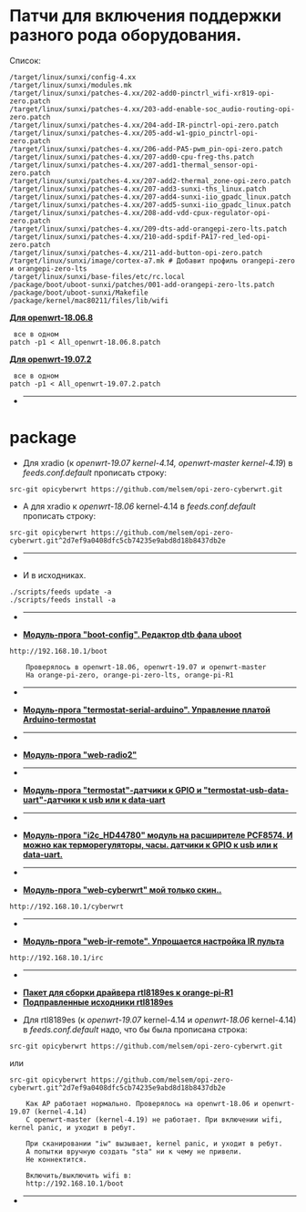 # Патчи для включения поддержки разного рода оборудования.
Список:
```
/target/linux/sunxi/config-4.xx
/target/linux/sunxi/modules.mk
/target/linux/sunxi/patches-4.xx/202-add0-pinctrl_wifi-xr819-opi-zero.patch
/target/linux/sunxi/patches-4.xx/203-add-enable-soc_audio-routing-opi-zero.patch
/target/linux/sunxi/patches-4.xx/204-add-IR-pinctrl-opi-zero.patch
/target/linux/sunxi/patches-4.xx/205-add-w1-gpio_pinctrl-opi-zero.patch
/target/linux/sunxi/patches-4.xx/206-add-PA5-pwm_pin-opi-zero.patch
/target/linux/sunxi/patches-4.xx/207-add0-cpu-freg-ths.patch
/target/linux/sunxi/patches-4.xx/207-add1-thermal_sensor-opi-zero.patch
/target/linux/sunxi/patches-4.xx/207-add2-thermal_zone-opi-zero.patch
/target/linux/sunxi/patches-4.xx/207-add3-sunxi-ths_linux.patch
/target/linux/sunxi/patches-4.xx/207-add4-sunxi-iio_gpadc_linux.patch
/target/linux/sunxi/patches-4.xx/207-add5-sunxi-iio_gpadc_linux.patch
/target/linux/sunxi/patches-4.xx/208-add-vdd-cpux-regulator-opi-zero.patch
/target/linux/sunxi/patches-4.xx/209-dts-add-orangepi-zero-lts.patch
/target/linux/sunxi/patches-4.xx/210-add-spdif-PA17-red_led-opi-zero.patch
/target/linux/sunxi/patches-4.xx/211-add-button-opi-zero.patch
/target/linux/sunxi/image/cortex-a7.mk # Добавит профиль orangepi-zero и orangepi-zero-lts
/target/linux/sunxi/base-files/etc/rc.local
/package/boot/uboot-sunxi/patches/001-add-orangepi-zero-lts.patch
/package/boot/uboot-sunxi/Makefile
/package/kernel/mac80211/files/lib/wifi
```
**[Для openwrt-18.06.8](https://github.com/openwrt/openwrt/archive/v18.06.8.tar.gz)**
```
 все в одном
patch -p1 < All_openwrt-18.06.8.patch
```
**[Для openwrt-19.07.2](https://github.com/openwrt/openwrt/archive/v19.07.2.tar.gz)**
```
 все в одном
patch -p1 < All_openwrt-19.07.2.patch
```
* ------------------------------------- 

# package
* Для xradio (к *openwrt-19.07 kernel-4.14, openwrt-master kernel-4.19*) в *feeds.conf.default* прописать строку:
```
src-git opicyberwrt https://github.com/melsem/opi-zero-cyberwrt.git
```
* А для xradio к *openwrt-18.06* kernel-4.14 в *feeds.conf.default* прописать строку:
```
src-git opicyberwrt https://github.com/melsem/opi-zero-cyberwrt.git^2d7ef9a0408dfc5cb74235e9abd8d18b8437db2e
```
* -------------------------------------------------------------------------------------
* И в исходниках.
```
./scripts/feeds update -a
./scripts/feeds install -a
```
* -------------------------------------------------------------------------------------
- **[Модуль-прога "boot-config". Редактор dtb фала uboot](https://github.com/melsem/opi-zero-cyberwrt/blob/master/boot-config/boot-config2.png)**
```
http://192.168.10.1/boot

    Проверялось в openwrt-18.06, openwrt-19.07 и openwrt-master
    На orange-pi-zero, orange-pi-zero-lts, orange-pi-R1
```
* -------------------------------------------------------------------------------------
- **[Модуль-прога "termostat-serial-arduino". Управление платой Arduino-termostat](http://cyber-place.ru/showthread.php?t=2752)**
* -------------------------------------------------------------------------------------
- **[Модуль-прога "web-radio2"](http://cyber-place.ru/showthread.php?t=2731)**
* -------------------------------------------------------------------------------------
- **[Модуль-прога "termostat"-датчики к GPIO и "termostat-usb-data-uart"-датчики к usb или к data-uart](http://cyber-place.ru/showthread.php?t=1214)**
* -------------------------------------------------------------------------------------
- **[Модуль-прога "i2c_HD44780" модуль на расширителе PCF8574. И можно как терморегуляторы, часы. датчики к GPIO  к usb или к data-uart.](http://cyber-place.ru/showthread.php?t=2164)**
* -------------------------------------------------------------------------------------
- **[Модуль-прога "web-cyberwrt" мой только скин..](http://cyber-place.ru/forumdisplay.php?f=44)**
```
http://192.168.10.1/cyberwrt
```
* -------------------------------------------------------------------------------------
- **[Модуль-прога "web-ir-remote". Упрощается настройка IR пульта](https://www.sigmdel.ca/michel/ha/opi/ir_03_en.html)**
```
http://192.168.10.1/irc
```
* -------------------------------------------------------------------------------------
- **[Пакет для сборки драйвера rtl8189es к orange-pi-R1](https://github.com/melsem/opi-zero-cyberwrt/tree/master/rtl8189es)**
- **[Подправленные исходники rtl8189es](https://github.com/melsem/rtl8189es)**
* Для rtl8189es (к *openwrt-19.07* kernel-4.14 и *openwrt-18.06* kernel-4.14) в *feeds.conf.default* надо, что бы была
 прописана строка:
```
src-git opicyberwrt https://github.com/melsem/opi-zero-cyberwrt.git
```
или
```
src-git opicyberwrt https://github.com/melsem/opi-zero-cyberwrt.git^2d7ef9a0408dfc5cb74235e9abd8d18b8437db2e
```
```
    Как AP работает нормально. Проверялось на openwrt-18.06 и openwrt-19.07 (kernel-4.14)
    С openwrt-master (kernel-4.19) не работает. При включении wifi, kernel panic, и уходит в ребут.

    При сканировании "iw" вызывает, kernel panic, и уходит в ребут.
    А попытки вручную создать "sta" ни к чему не привели.
    Не коннектится.

    Включить/выключить wifi в:
    http://192.168.10.1/boot
```
* -------------------------------------------------------------------------------------


